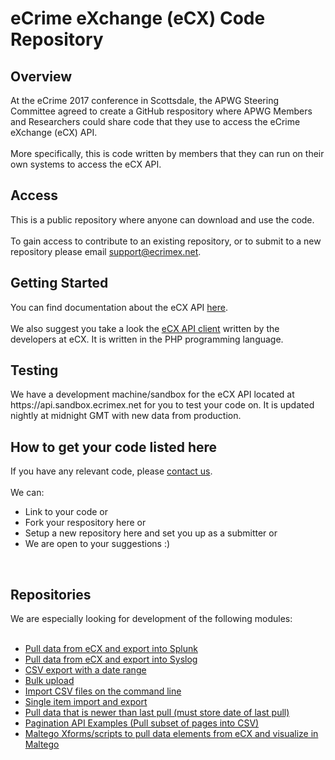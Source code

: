 # eCrime eXchange (eCX) Code Repository

<h2>Overview</h2>
At the eCrime 2017 conference in Scottsdale, the APWG Steering Committee agreed to create a GitHub respository where APWG Members and Researchers could share code that they use to access the eCrime eXchange (eCX) API.<br>
<br>
More specifically, this is code written by members that they can run on their own systems to access the eCX API.<br> 
<h2>Access</h2>
This is a public repository where anyone can download and use the code. <br>
<br>
To gain access to contribute to an existing repository, or to submit to a new repository please email <a href="mailto:support@ecrimex.net">support@ecrimex.net</a>.<br>
<h2>Getting Started</h2>
You can find documentation about the eCX API <a href="https://www.ecrimex.net/api">here</a>.<br>
<br>
We also suggest you take a look the <a href="https://github.com/APWG/ecx-api-client">eCX API client</a> written by the developers at eCX. It is written in the PHP programming language.<br>
<h2>Testing</h2>
We have a development machine/sandbox for the eCX API located at https://api.sandbox.ecrimex.net for you to test your code on.  It is updated nightly at midnight GMT with new data from production. 
<br>
<h2>How to get your code listed here</h2>
If you have any relevant code, please <a href="mailto:support@ecrimex.net">contact us</a>.<br>
<br>
We can:
<ul>
<li>Link to your code or</li> 
<li>Fork your respository here or</li>
<li>Setup a new repository here and set you up as a submitter or</li>
<li>We are open to your suggestions :)</li>
</ul>
<br>
<h2>Repositories</h2>
We are especially looking for development of the following modules: <br>
<br>
<ul>
<li><a href="https://github.com/APWG/ecx-to-splunk">Pull data from eCX and export into Splunk</a></li>
<li><a href="https://github.com/APWG/ecx-to-syslog">Pull data from eCX and export into Syslog</a></li>
<li><a href="https://github.com/APWG/csv-export-with-date-range">CSV export with a date range</a></li>
<li><a href="https://github.com/APWG/bulk-upload-to-ecx">Bulk upload</a></li>
<li><a href="https://github.com/APWG/import-csv-from-command-line">Import CSV files on the command line</a></li>
<li><a href="https://github.com/APWG/single-item-import-and-export">Single item import and export</a></li>
<li><a href="https://github.com/APWG/export-data-by-date">Pull data that is newer than last pull (must store date of last pull)</a></li>
<li><a href="https://github.com/APWG/export-data-by-subset-of-pages">Pagination API Examples (Pull subset of pages into CSV)</a></li>
<li><a href="https://github.com/APWG/ecx-to-maltego">Maltego Xforms/scripts to pull data elements from eCX and visualize in Maltego</a></li>
</ul>
<br>
<br>

